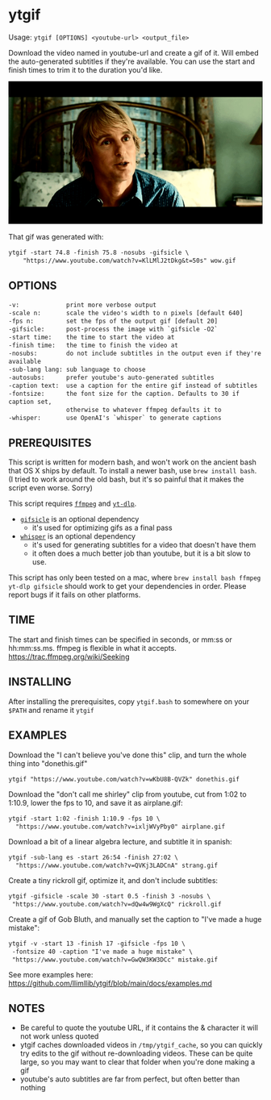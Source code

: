 # ytgif

Usage: `ytgif [OPTIONS] <youtube-url> <output_file>`

Download the video named in youtube-url and create a gif of it. Will embed the auto-generated subtitles if they're available. You can use the start and finish times to trim it to the duration you'd like.

![](https://github.com/llimllib/ytgif/blob/main/wow.gif?raw=true)

That gif was generated with:

```shell
ytgif -start 74.8 -finish 75.8 -nosubs -gifsicle \
    "https://www.youtube.com/watch?v=KlLMlJ2tDkg&t=50s" wow.gif
```

## OPTIONS

```
-v:             print more verbose output
-scale n:       scale the video's width to n pixels [default 640]
-fps n:         set the fps of the output gif [default 20]
-gifsicle:      post-process the image with `gifsicle -O2`
-start time:    the time to start the video at
-finish time:   the time to finish the video at
-nosubs:        do not include subtitles in the output even if they're available
-sub-lang lang: sub language to choose
-autosubs:      prefer youtube's auto-generated subtitles
-caption text:  use a caption for the entire gif instead of subtitles
-fontsize:      the font size for the caption. Defaults to 30 if caption set,
                otherwise to whatever ffmpeg defaults it to
-whisper:       use OpenAI's `whisper` to generate captions
```

## PREREQUISITES

This script is written for modern bash, and won't work on the ancient bash that OS X ships by default. To install a newer bash, use `brew install bash`. (I tried to work around the old bash, but it's so painful that it makes the script even worse. Sorry)

This script requires [`ffmpeg`](https://ffmpeg.org/) and [`yt-dlp`](https://github.com/yt-dlp/yt-dlp).

- [`gifsicle`](https://www.lcdf.org/gifsicle/) is an optional dependency
  - it's used for optimizing gifs as a final pass
- [`whisper`](https://github.com/openai/whisper#setup) is an optional dependency
  - it's used for generating subtitles for a video that doesn't have them
  - it often does a much better job than youtube, but it is a bit slow to use.

This script has only been tested on a mac, where `brew install bash ffmpeg yt-dlp gifsicle` should work to get your dependencies in order. Please report bugs if it fails on other platforms.

## TIME

The start and finish times can be specified in seconds, or mm:ss or hh:mm:ss.ms. ffmpeg is flexible in what it accepts. https://trac.ffmpeg.org/wiki/Seeking

## INSTALLING

After installing the prerequisites, copy `ytgif.bash` to somewhere on your `$PATH` and rename it `ytgif`

## EXAMPLES

Download the "I can't believe you've done this" clip, and turn the whole thing into "donethis.gif"

    ytgif "https://www.youtube.com/watch?v=wKbU8B-QVZk" donethis.gif

Download the "don't call me shirley" clip from youtube, cut from 1:02 to 1:10.9, lower the fps to 10, and save it as airplane.gif:

    ytgif -start 1:02 -finish 1:10.9 -fps 10 \
      "https://www.youtube.com/watch?v=ixljWVyPby0" airplane.gif

Download a bit of a linear algebra lecture, and subtitle it in spanish:

    ytgif -sub-lang es -start 26:54 -finish 27:02 \
      "https://www.youtube.com/watch?v=QVKj3LADCnA" strang.gif

Create a tiny rickroll gif, optimize it, and don't include subtitles:

    ytgif -gifsicle -scale 30 -start 0.5 -finish 3 -nosubs \
     "https://www.youtube.com/watch?v=dQw4w9WgXcQ" rickroll.gif

Create a gif of Gob Bluth, and manually set the caption to "I've made a huge
mistake":

    ytgif -v -start 13 -finish 17 -gifsicle -fps 10 \
     -fontsize 40 -caption "I've made a huge mistake" \
     "https://www.youtube.com/watch?v=GwQW3KW3DCc" mistake.gif

See more examples here: https://github.com/llimllib/ytgif/blob/main/docs/examples.md

## NOTES

- Be careful to quote the youtube URL, if it contains the & character it will not work unless quoted
- ytgif caches downloaded videos in `/tmp/ytgif_cache`, so you can quickly try edits to the gif without re-downloading videos. These can be quite large, so you may want to clear that folder when you're done making a gif
- youtube's auto subtitles are far from perfect, but often better than nothing
